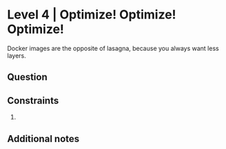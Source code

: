 # Level 4 | Optimize! Optimize! Optimize!
Docker images are the opposite of lasagna, because you always want less layers.

## Question


## Constraints
1. 

## Additional notes
